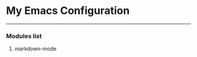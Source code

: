 # My Emacs Configuration #

-------------------------------------------------------------------------------

### Modules list ###

1. markdown-mode
